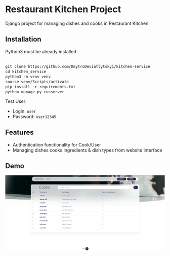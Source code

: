 # Restaurant Kitchen Project

Django project for managing dishes and cooks in Restaurant Kitchen

## Installation 

Python3 must be already installed

```shell

git clone https://github.com/DmytroDeviatlytskyi/kitchen-service
cd kitchen_service
python3 -m venv venv
source venv/Scripts/activate
pip install -r requirements.txt
python manage.py runserver
```

Test User:
  - Login: `user`
  - Password: `user12345`


## Features

* Authentication functionality for Cook/User
* Managing dishes cooks ingredients & dish types from website interface

## Demo

![Website Interface](demo.png)
